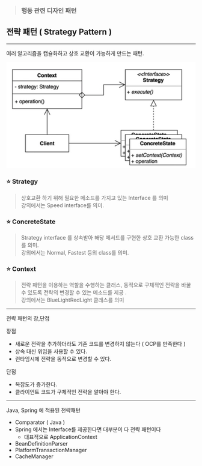 > ### 행동 관련 디자인 패턴

## 전략 패턴 ( Strategy Pattern )

---

여러 알고리즘을 캡슐화하고 상호 교환이 가능하게 만드는 패턴.

![img.png](img.png)



### ⭐ Strategy
> 상호교환 하기 위해 필요한 메소드를 가지고 있는 Interface 를 의미<br>
> 강의에서는 Speed interface를 의미.


### ⭐ ConcreteState 
> Strategy interface 를 상속받아 해당 메서드를 구현한 상호 교환 가능한 class를 의미. <br>
> 강의에서는 Normal, Fastest 등의 class를 의미.

### ⭐ Context
> 전략 패턴을 이용하는 역할을 수행하는 클래스, 동적으로 구체적인 전략을 바꿀 수 있도록 전략의 변경할 수 있는 메소드를 제공 .<br>
> 강의에서는 BlueLightRedLight 클래스를 의미


---

전략 패턴의 장,단점

장점

 - 새로운 전략을 추가하더라도 기존 코드를 변경하지 않는다 ( OCP를 만족한다 )
 - 상속 대신 위임을 사용할 수 있다.
 - 런타임시에 전략을 동적으로 변경할 수 있다.

단점

 - 복잡도가 증가한다.
 - 클라이언트 코드가 구체적인 전략을 알아야 한다.

---

Java, Spring 에 적용된 전략패턴

 - Comparator ( Java )
 - Spring 에서는 Interface를 제공한다면 대부분이 다 전략 패턴이다
   - 대표적으로 ApplicationContext 
 - BeanDefinitionParser
 - PlatformTransactionManager
 - CacheManager
